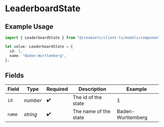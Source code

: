 # LeaderboardState

## Example Usage

```typescript
import { LeaderboardState } from "@steamsets/client-ts/models/components";

let value: LeaderboardState = {
  id: 1,
  name: "Baden-Wurttemberg",
};
```

## Fields

| Field                 | Type                  | Required              | Description           | Example               |
| --------------------- | --------------------- | --------------------- | --------------------- | --------------------- |
| `id`                  | *number*              | :heavy_check_mark:    | The id of the state   | 1                     |
| `name`                | *string*              | :heavy_check_mark:    | The name of the state | Baden-Wurttemberg     |